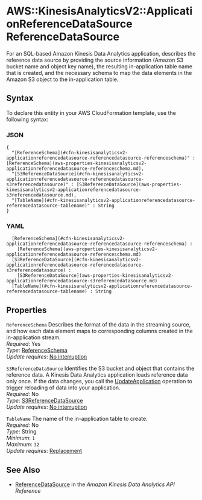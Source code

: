# AWS::KinesisAnalyticsV2::ApplicationReferenceDataSource ReferenceDataSource<a name="aws-properties-kinesisanalyticsv2-applicationreferencedatasource-referencedatasource"></a>

For an SQL\-based Amazon Kinesis Data Analytics application, describes the reference data source by providing the source information \(Amazon S3 bucket name and object key name\), the resulting in\-application table name that is created, and the necessary schema to map the data elements in the Amazon S3 object to the in\-application table\.

## Syntax<a name="aws-properties-kinesisanalyticsv2-applicationreferencedatasource-referencedatasource-syntax"></a>

To declare this entity in your AWS CloudFormation template, use the following syntax:

### JSON<a name="aws-properties-kinesisanalyticsv2-applicationreferencedatasource-referencedatasource-syntax.json"></a>

```
{
  "[ReferenceSchema](#cfn-kinesisanalyticsv2-applicationreferencedatasource-referencedatasource-referenceschema)" : [ReferenceSchema](aws-properties-kinesisanalyticsv2-applicationreferencedatasource-referenceschema.md),
  "[S3ReferenceDataSource](#cfn-kinesisanalyticsv2-applicationreferencedatasource-referencedatasource-s3referencedatasource)" : [S3ReferenceDataSource](aws-properties-kinesisanalyticsv2-applicationreferencedatasource-s3referencedatasource.md),
  "[TableName](#cfn-kinesisanalyticsv2-applicationreferencedatasource-referencedatasource-tablename)" : String
}
```

### YAML<a name="aws-properties-kinesisanalyticsv2-applicationreferencedatasource-referencedatasource-syntax.yaml"></a>

```
﻿  [ReferenceSchema](#cfn-kinesisanalyticsv2-applicationreferencedatasource-referencedatasource-referenceschema) : 
    [ReferenceSchema](aws-properties-kinesisanalyticsv2-applicationreferencedatasource-referenceschema.md)
﻿  [S3ReferenceDataSource](#cfn-kinesisanalyticsv2-applicationreferencedatasource-referencedatasource-s3referencedatasource) : 
    [S3ReferenceDataSource](aws-properties-kinesisanalyticsv2-applicationreferencedatasource-s3referencedatasource.md)
﻿  [TableName](#cfn-kinesisanalyticsv2-applicationreferencedatasource-referencedatasource-tablename) : String
```

## Properties<a name="aws-properties-kinesisanalyticsv2-applicationreferencedatasource-referencedatasource-properties"></a>

`ReferenceSchema`  <a name="cfn-kinesisanalyticsv2-applicationreferencedatasource-referencedatasource-referenceschema"></a>
Describes the format of the data in the streaming source, and how each data element maps to corresponding columns created in the in\-application stream\.  
*Required*: Yes  
*Type*: [ReferenceSchema](aws-properties-kinesisanalyticsv2-applicationreferencedatasource-referenceschema.md)  
*Update requires*: [No interruption](https://docs.aws.amazon.com/AWSCloudFormation/latest/UserGuide/using-cfn-updating-stacks-update-behaviors.html#update-no-interrupt)

`S3ReferenceDataSource`  <a name="cfn-kinesisanalyticsv2-applicationreferencedatasource-referencedatasource-s3referencedatasource"></a>
Identifies the S3 bucket and object that contains the reference data\. A Kinesis Data Analytics application loads reference data only once\. If the data changes, you call the [UpdateApplication](https://docs.aws.amazon.com/kinesisanalytics/latest/apiv2/API_UpdateApplication.html) operation to trigger reloading of data into your application\.   
*Required*: No  
*Type*: [S3ReferenceDataSource](aws-properties-kinesisanalyticsv2-applicationreferencedatasource-s3referencedatasource.md)  
*Update requires*: [No interruption](https://docs.aws.amazon.com/AWSCloudFormation/latest/UserGuide/using-cfn-updating-stacks-update-behaviors.html#update-no-interrupt)

`TableName`  <a name="cfn-kinesisanalyticsv2-applicationreferencedatasource-referencedatasource-tablename"></a>
The name of the in\-application table to create\.  
*Required*: No  
*Type*: String  
*Minimum*: `1`  
*Maximum*: `32`  
*Update requires*: [Replacement](https://docs.aws.amazon.com/AWSCloudFormation/latest/UserGuide/using-cfn-updating-stacks-update-behaviors.html#update-replacement)

## See Also<a name="aws-properties-kinesisanalyticsv2-applicationreferencedatasource-referencedatasource--seealso"></a>
+  [ReferenceDataSource](https://docs.aws.amazon.com/kinesisanalytics/latest/apiv2/API_ReferenceDataSource.html) in the *Amazon Kinesis Data Analytics API Reference* 